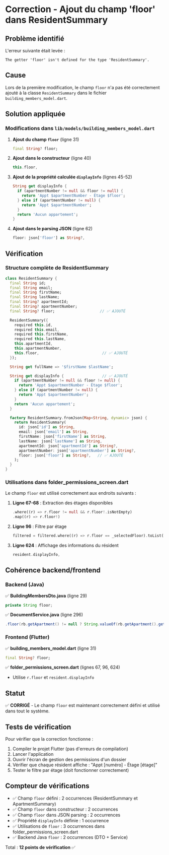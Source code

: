 # Correction - Ajout du champ 'floor' dans ResidentSummary

## Problème identifié

L'erreur suivante était levée :
```
The getter 'floor' isn't defined for the type 'ResidentSummary'.
```

## Cause

Lors de la première modification, le champ `floor` n'a pas été correctement ajouté à la classe `ResidentSummary` dans le fichier `building_members_model.dart`.

## Solution appliquée

### Modifications dans `lib/models/building_members_model.dart`

1. **Ajout du champ `floor`** (ligne 31)
   ```dart
   final String? floor;
   ```

2. **Ajout dans le constructeur** (ligne 40)
   ```dart
   this.floor,
   ```

3. **Ajout de la propriété calculée `displayInfo`** (lignes 45-52)
   ```dart
   String get displayInfo {
     if (apartmentNumber != null && floor != null) {
       return 'Appt $apartmentNumber - Étage $floor';
     } else if (apartmentNumber != null) {
       return 'Appt $apartmentNumber';
     }
     return 'Aucun appartement';
   }
   ```

4. **Ajout dans le parsing JSON** (ligne 62)
   ```dart
   floor: json['floor'] as String?,
   ```

## Vérification

### Structure complète de ResidentSummary

```dart
class ResidentSummary {
  final String id;
  final String email;
  final String firstName;
  final String lastName;
  final String? apartmentId;
  final String? apartmentNumber;
  final String? floor;                    // ✅ AJOUTÉ

  ResidentSummary({
    required this.id,
    required this.email,
    required this.firstName,
    required this.lastName,
    this.apartmentId,
    this.apartmentNumber,
    this.floor,                            // ✅ AJOUTÉ
  });

  String get fullName => '$firstName $lastName';

  String get displayInfo {                 // ✅ AJOUTÉ
    if (apartmentNumber != null && floor != null) {
      return 'Appt $apartmentNumber - Étage $floor';
    } else if (apartmentNumber != null) {
      return 'Appt $apartmentNumber';
    }
    return 'Aucun appartement';
  }

  factory ResidentSummary.fromJson(Map<String, dynamic> json) {
    return ResidentSummary(
      id: json['id'] as String,
      email: json['email'] as String,
      firstName: json['firstName'] as String,
      lastName: json['lastName'] as String,
      apartmentId: json['apartmentId'] as String?,
      apartmentNumber: json['apartmentNumber'] as String?,
      floor: json['floor'] as String?,   // ✅ AJOUTÉ
    );
  }
}
```

### Utilisations dans folder_permissions_screen.dart

Le champ `floor` est utilisé correctement aux endroits suivants :

1. **Ligne 67-68** : Extraction des étages disponibles
   ```dart
   .where((r) => r.floor != null && r.floor!.isNotEmpty)
   .map((r) => r.floor!)
   ```

2. **Ligne 96** : Filtre par étage
   ```dart
   filtered = filtered.where((r) => r.floor == _selectedFloor).toList();
   ```

3. **Ligne 624** : Affichage des informations du résident
   ```dart
   resident.displayInfo,
   ```

## Cohérence backend/frontend

### Backend (Java)

✅ **BuildingMembersDto.java** (ligne 29)
```java
private String floor;
```

✅ **DocumentService.java** (ligne 296)
```java
.floor(rb.getApartment() != null ? String.valueOf(rb.getApartment().getApartmentFloor()) : null)
```

### Frontend (Flutter)

✅ **building_members_model.dart** (ligne 31)
```dart
final String? floor;
```

✅ **folder_permissions_screen.dart** (lignes 67, 96, 624)
- Utilise `r.floor` et `resident.displayInfo`

## Statut

✅ **CORRIGÉ** - Le champ `floor` est maintenant correctement défini et utilisé dans tout le système.

## Tests de vérification

Pour vérifier que la correction fonctionne :

1. Compiler le projet Flutter (pas d'erreurs de compilation)
2. Lancer l'application
3. Ouvrir l'écran de gestion des permissions d'un dossier
4. Vérifier que chaque résident affiche : "Appt [numéro] - Étage [étage]"
5. Tester le filtre par étage (doit fonctionner correctement)

## Compteur de vérifications

- ✅ Champ `floor` défini : 2 occurrences (ResidentSummary et ApartmentSummary)
- ✅ Champ `floor` dans constructeur : 2 occurrences
- ✅ Champ `floor` dans JSON parsing : 2 occurrences
- ✅ Propriété `displayInfo` définie : 1 occurrence
- ✅ Utilisations de `floor` : 3 occurrences dans folder_permissions_screen.dart
- ✅ Backend Java `floor` : 2 occurrences (DTO + Service)

Total : **12 points de vérification** ✅
